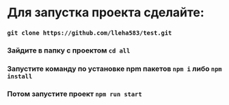 # Для запустка проекта сделайте:


### `git clone https://github.com/lleha583/test.git`

### Зайдите в папку с проектом `cd all`

### Запустите команду по установке npm пакетов `npm i` либо `npm install`

### Потом запустите проект `npm run start`